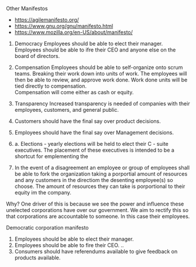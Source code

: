 Other Manifestos
- https://agilemanifesto.org/
- https://www.gnu.org/gnu/manifesto.html
- https://www.mozilla.org/en-US/about/manifesto/

1. Democracy
Employees should be able to elect their manager.
Employees should be able to ifre their CEO and anyone else on the board of directors.

2. Compensation
Employees should be able to self-organize onto scrum teams. Breaking their work down into units of work.
The employees will then be able to review, and approve work done.  Work done units will be tied directly to compensation.  
Compensation will come either as cash or equity.

3. Transparency
Increased transparency is needed of companies with their employees, customers, and general public.

4. Customers should have the final say over product decisions.
5. Employees should have the final say over Management decisions.
5. a. Elections - yearly elections will be held to elect their C - suite executives.  The placement of these executives is intended to be a shortcut for emplementing the 

6. In the event of a disagreement an employee or group of employees shall be able to fork the organization taking a porportial amount of resources and any customers in the directiom the desenting employee(s) so choose.  The amount of resources they can take is porportional to their equity im the company.

Why?
One driver of this is because we see the power and influence these unelected corporations have over our government. We aim to rectify this so that corporations are accountable to someone.  In this case their employees.

Democratic corporation manifesto
1. Employees should be able to elect their manager.
2. Employees should be able to fire their CEO.
..
10. Consumers should have referendums available to give feedback on products available.

